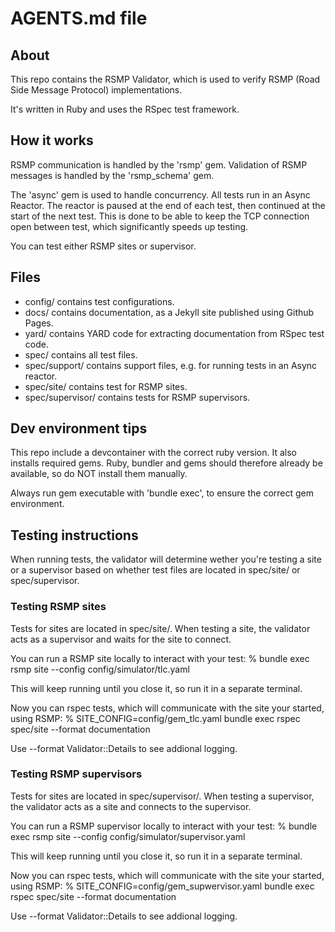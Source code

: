 # AGENTS.md file

## About
This repo contains the RSMP Validator, which is used to verify RSMP (Road Side Message Protocol) implementations.

It's written in Ruby and uses the RSpec test framework.

## How it works
RSMP communication is handled by the 'rsmp' gem.
Validation of RSMP messages is handled by the 'rsmp_schema' gem.

The 'async' gem is used to handle concurrency. All tests run in an Async Reactor. The reactor is paused at the end of each test, then continued at the start of the next test. This is done to be able to keep
the TCP connection open between test, which significantly speeds up testing.

You can test either RSMP sites or supervisor.

## Files
- config/ contains test configurations.
- docs/ contains documentation, as a Jekyll site published using Github Pages.
- yard/ contains YARD code for extracting documentation from RSpec test code.
- spec/ contains all test files.
- spec/support/ contains support files, e.g. for running tests in an Async reactor.
- spec/site/ contains test for RSMP sites.
- spec/supervisor/ contains tests for RSMP supervisors.


## Dev environment tips
This repo include a devcontainer with the correct ruby version. It also installs required gems. Ruby, bundler and gems should therefore already be available, so do NOT install them manually.

Always run gem executable with 'bundle exec', to ensure the correct gem environment.

## Testing instructions
When running tests, the validator will determine wether you're testing a site or a supervisor based on whether test files are located in spec/site/ or spec/supervisor.

### Testing RSMP sites
Tests for sites are located in spec/site/.
When testing a site, the validator acts as a supervisor and waits for the site to connect.

You can run a RSMP site locally to interact with your test:
% bundle exec rsmp site --config config/simulator/tlc.yaml

This will keep running until you close it, so run it in a separate terminal.


Now you can rspec tests, which will communicate with the site your started, using RSMP:
% SITE_CONFIG=config/gem_tlc.yaml bundle exec rspec spec/site --format documentation

Use --format Validator::Details to see addional logging.


### Testing RSMP supervisors
Tests for sites are located in spec/supervisor/.
When testing a supervisor, the validator acts as a site and connects to the supervisor.

You can run a RSMP supervisor locally to interact with your test:
% bundle exec rsmp site --config config/simulator/supervisor.yaml

This will keep running until you close it, so run it in a separate terminal.


Now you can rspec tests, which will communicate with the site your started, using RSMP:
% SITE_CONFIG=config/gem_supwervisor.yaml bundle exec rspec spec/site --format documentation

Use --format Validator::Details to see addional logging.
